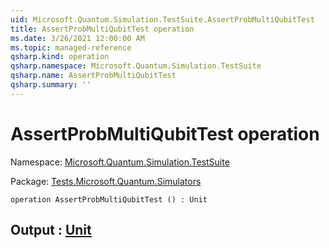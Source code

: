 ```yaml
---
uid: Microsoft.Quantum.Simulation.TestSuite.AssertProbMultiQubitTest
title: AssertProbMultiQubitTest operation
ms.date: 3/26/2021 12:00:00 AM
ms.topic: managed-reference
qsharp.kind: operation
qsharp.namespace: Microsoft.Quantum.Simulation.TestSuite
qsharp.name: AssertProbMultiQubitTest
qsharp.summary: ''
---
```


# AssertProbMultiQubitTest operation

Namespace: [Microsoft.Quantum.Simulation.TestSuite](xref:Microsoft.Quantum.Simulation.TestSuite)

Package: [Tests.Microsoft.Quantum.Simulators](https://nuget.org/packages/Tests.Microsoft.Quantum.Simulators)




```qsharp
operation AssertProbMultiQubitTest () : Unit
```


## Output : [Unit](xref:microsoft.quantum.lang-ref.unit)

